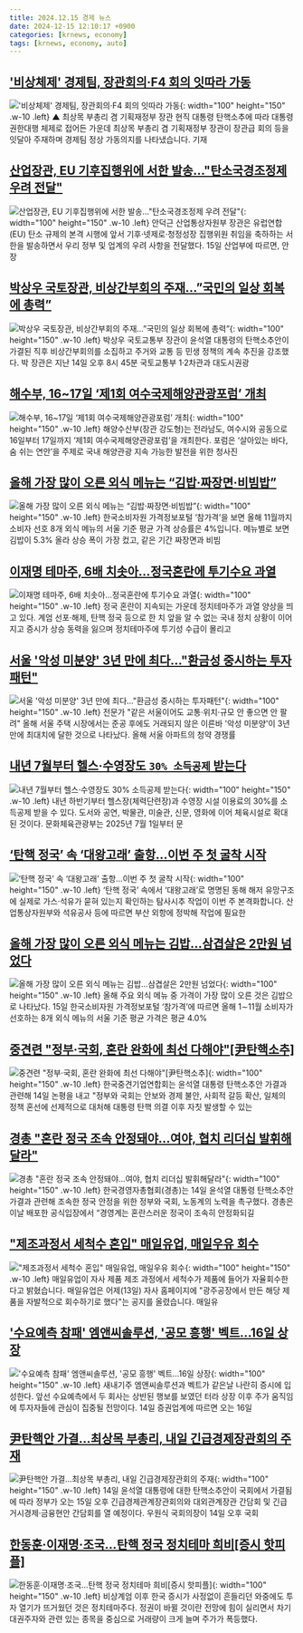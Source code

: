 ```yaml
---
title: 2024.12.15 경제 뉴스
date: 2024-12-15 12:10:17 +0900
categories: [krnews, economy]
tags: [krnews, economy, auto]
---
```

## ['비상체제' 경제팀, 장관회의·F4 회의 잇따라 가동](https://n.news.naver.com/mnews/article/055/0001215297)

!['비상체제' 경제팀, 장관회의·F4 회의 잇따라 가동](https://mimgnews.pstatic.net/image/origin/055/2024/12/14/1215297.jpg?type=nf220_150){: width="100" height="150" .w-10 .left}
▲ 최상목 부총리 겸 기획재정부 장관 현직 대통령 탄핵소추에 따라 대통령 권한대행 체제로 접어든 가운데 최상목 부총리 겸 기획재정부 장관이 장관급 회의 등을 잇달아 주재하며 경제팀 정상 가동의지를 나타냈습니다. 기재

## [산업장관, EU 기후집행위에 서한 발송…"탄소국경조정제 우려 전달"](https://n.news.naver.com/mnews/article/421/0007968866)

![산업장관, EU 기후집행위에 서한 발송…"탄소국경조정제 우려 전달"](https://mimgnews.pstatic.net/image/origin/421/2024/12/15/7968866.jpg?type=nf220_150){: width="100" height="150" .w-10 .left}
안덕근 산업통상자원부 장관은 유럽연합(EU) 탄소 규제의 본격 시행에 앞서 기후·넷제로·청정성장 집행위원 취임을 축하하는 서한을 발송하면서 우리 정부 및 업계의 우려 사항을 전달했다. 15일 산업부에 따르면, 안 장

## [박상우 국토장관, 비상간부회의 주재…”국민의 일상 회복에 총력”](https://n.news.naver.com/mnews/article/015/0005070223)

![박상우 국토장관, 비상간부회의 주재…”국민의 일상 회복에 총력”](https://mimgnews.pstatic.net/image/origin/015/2024/12/15/5070223.jpg?type=nf220_150){: width="100" height="150" .w-10 .left}
박상우 국토교통부 장관이 윤석열 대통령의 탄핵소추안이 가결된 직후 비상간부회의를 소집하고 주거와 교통 등 민생 정책의 계속 추진을 강조했다. 박 장관은 지난 14일 오후 8시 45분 국토교통부 1·2차관과 대도시권광

## [해수부, 16~17일 ‘제1회 여수국제해양관광포럼’ 개최](https://n.news.naver.com/mnews/article/119/0002904285)

![해수부, 16~17일 ‘제1회 여수국제해양관광포럼’ 개최](https://mimgnews.pstatic.net/image/origin/119/2024/12/15/2904285.jpg?type=nf220_150){: width="100" height="150" .w-10 .left}
해양수산부(장관 강도형)는 전라남도, 여수시와 공동으로 16일부터 17일까지 ‘제1회 여수국제해양관광포럼’을 개최한다. 포럼은 ‘살아있는 바다, 숨 쉬는 연안’을 주제로 국내 해양관광 지속 가능한 발전을 위한 청사진

## [올해 가장 많이 오른 외식 메뉴는 “김밥·짜장면·비빔밥”](https://n.news.naver.com/mnews/article/056/0011857314)

![올해 가장 많이 오른 외식 메뉴는 “김밥·짜장면·비빔밥”](https://mimgnews.pstatic.net/image/origin/056/2024/12/15/11857314.jpg?type=nf220_150){: width="100" height="150" .w-10 .left}
한국소비자원 가격정보포털 ‘참가격’을 보면 올해 11월까지 소비자 선호 8개 외식 메뉴의 서울 기준 평균 가격 상승률은 4%입니다. 메뉴별로 보면 김밥이 5.3% 올라 상승 폭이 가장 컸고, 같은 기간 짜장면과 비빔

## [이재명 테마주, 6배 치솟아…정국혼란에 투기수요 과열](https://n.news.naver.com/mnews/article/003/0012962856)

![이재명 테마주, 6배 치솟아…정국혼란에 투기수요 과열](https://mimgnews.pstatic.net/image/origin/003/2024/12/15/12962856.jpg?type=nf220_150){: width="100" height="150" .w-10 .left}
정국 혼란이 지속되는 가운데 정치테마주가 과열 양상을 띄고 있다. 계엄 선포·해제, 탄핵 정국 등으로 한 치 앞을 알 수 없는 국내 정치 상황이 이어지고 증시가 상승 동력을 잃으며 정치테마주에 투기성 수급이 몰리고

## [서울 '악성 미분양' 3년 만에 최다…"환금성 중시하는 투자패턴"](https://n.news.naver.com/mnews/article/001/0015106979)

![서울 '악성 미분양' 3년 만에 최다…"환금성 중시하는 투자패턴"](https://mimgnews.pstatic.net/image/origin/001/2024/12/15/15106979.jpg?type=nf220_150){: width="100" height="150" .w-10 .left}
전문가 "같은 서울이어도 교통·위치·규모 안 좋으면 안 팔려" 올해 서울 주택 시장에서는 준공 후에도 거래되지 않은 이른바 '악성 미분양'이 3년 만에 최대치에 달한 것으로 나타났다. 올해 서울 아파트의 청약 경쟁률

## [내년 7월부터 헬스·수영장도 `30% 소득공제` 받는다](https://n.news.naver.com/mnews/article/018/0005906429)

![내년 7월부터 헬스·수영장도 `30% 소득공제` 받는다](https://mimgnews.pstatic.net/image/origin/018/2024/12/15/5906429.jpg?type=nf220_150){: width="100" height="150" .w-10 .left}
내년 하반기부터 헬스장(체력단련장)과 수영장 시설 이용료의 30%를 소득공제 받을 수 있다. 도서와 공연, 박물관, 미술관, 신문, 영화에 이어 체육시설로 확대된 것이다. 문화체육관광부는 2025년 7월 1일부터 문

## [‘탄핵 정국’ 속 ‘대왕고래’ 출항…이번 주 첫 굴착 시작](https://n.news.naver.com/mnews/article/056/0011857312)

![‘탄핵 정국’ 속 ‘대왕고래’ 출항…이번 주 첫 굴착 시작](https://mimgnews.pstatic.net/image/origin/056/2024/12/15/11857312.jpg?type=nf220_150){: width="100" height="150" .w-10 .left}
‘탄핵 정국’ 속에서 ‘대왕고래’로 명명된 동해 해저 유망구조에 실제로 가스·석유가 묻혀 있는지 확인하는 탐사시추 작업이 이번 주 본격화합니다. 산업통상자원부와 석유공사 등에 따르면 부산 외항에 정박해 작업에 필요한

## [올해 가장 많이 오른 외식 메뉴는 김밥…삼겹살은 2만원 넘었다](https://n.news.naver.com/mnews/article/277/0005517641)

![올해 가장 많이 오른 외식 메뉴는 김밥…삼겹살은 2만원 넘었다](https://mimgnews.pstatic.net/image/origin/277/2024/12/15/5517641.jpg?type=nf220_150){: width="100" height="150" .w-10 .left}
올해 주요 외식 메뉴 중 가격이 가장 많이 오른 것은 김밥으로 나타났다. 15일 한국소비자원 가격정보포털 ‘참가격’에 따르면 올해 1∼11월 소비자가 선호하는 8개 외식 메뉴의 서울 기준 평균 가격은 평균 4.0%

## [중견련 "정부·국회, 혼란 완화에 최선 다해야"[尹탄핵소추]](https://n.news.naver.com/mnews/article/001/0015106036)

![중견련 "정부·국회, 혼란 완화에 최선 다해야"[尹탄핵소추]](https://mimgnews.pstatic.net/image/origin/001/2024/12/14/15106036.jpg?type=nf220_150){: width="100" height="150" .w-10 .left}
한국중견기업연합회는 윤석열 대통령 탄핵소추안 가결과 관련해 14일 논평을 내고 "정부와 국회는 안보와 경제 불안, 사회적 갈등 확산, 일체의 정책 혼선에 선제적으로 대처해 대통령 탄핵 의결 이후 자칫 발생할 수 있는

## [경총 "혼란 정국 조속 안정돼야…여야, 협치 리더십 발휘해달라"](https://n.news.naver.com/mnews/article/025/0003407854)

![경총 "혼란 정국 조속 안정돼야…여야, 협치 리더십 발휘해달라"](https://mimgnews.pstatic.net/image/origin/025/2024/12/14/3407854.jpg?type=nf220_150){: width="100" height="150" .w-10 .left}
한국경영자총협회(경총)는 14일 윤석열 대통령 탄핵소추안 가결과 관련해 조속한 정국 안정을 위한 정부와 국회, 노동계의 노력을 촉구했다. 경총은 이날 배포한 공식입장에서 “경영계는 혼란스러운 정국이 조속히 안정화되길

## ["제조과정서 세척수 혼입" 매일유업, 매일우유 회수](https://n.news.naver.com/mnews/article/422/0000698233)

!["제조과정서 세척수 혼입" 매일유업, 매일우유 회수](https://mimgnews.pstatic.net/image/origin/422/2024/12/14/698233.jpg?type=nf220_150){: width="100" height="150" .w-10 .left}
매일유업이 자사 제품 제조 과정에서 세척수가 제품에 들어가 자율회수한다고 밝혔습니다. 매일유업은 어제(13일) 자사 홈페이지에 "광주공장에서 만든 해당 제품을 자발적으로 회수하기로 했다"는 공지를 올렸습니다. 매일유

## ['수요예측 참패' 엠앤씨솔루션, '공모 흥행' 벡트…16일 상장](https://n.news.naver.com/mnews/article/003/0012961431)

!['수요예측 참패' 엠앤씨솔루션, '공모 흥행' 벡트…16일 상장](https://mimgnews.pstatic.net/image/origin/003/2024/12/14/12961431.jpg?type=nf220_150){: width="100" height="150" .w-10 .left}
새내기주 엠앤씨솔루션과 벡트가 같은날 나란히 증시에 입성한다. 앞선 수요예측에서 두 회사는 상반된 행보를 보였던 터라 상장 이후 주가 움직임에 투자자들에 관심이 집중될 전망이다. 14일 증권업계에 따르면 오는 16일

## [尹탄핵안 가결…최상목 부총리, 내일 긴급경제장관회의 주재](https://n.news.naver.com/mnews/article/018/0005906195)

![尹탄핵안 가결…최상목 부총리, 내일 긴급경제장관회의 주재](https://mimgnews.pstatic.net/image/origin/018/2024/12/14/5906195.jpg?type=nf220_150){: width="100" height="150" .w-10 .left}
14일 윤석열 대통령에 대한 탄핵소추안이 국회에서 가결됨에 따라 정부가 오는 15일 오후 긴급경제관계장관회의와 대외관계장관 간담회 및 긴급 거시경제·금융현안 간담회를 열 예정이다. 우원식 국회의장이 14일 오후 국회

## [한동훈·이재명·조국…탄핵 정국 정치테마 희비[증시 핫피플]](https://n.news.naver.com/mnews/article/018/0005906022)

![한동훈·이재명·조국…탄핵 정국 정치테마 희비[증시 핫피플]](https://mimgnews.pstatic.net/image/origin/018/2024/12/14/5906022.jpg?type=nf220_150){: width="100" height="150" .w-10 .left}
비상계엄 이후 한국 증시가 사정없이 흔들리던 와중에도 투자 열기가 뜨거웠던 것은 정치테마주다. 정권이 바뀔 것이란 전망에 힘이 실리면서 차기 대권주자와 관련 있는 종목을 중심으로 거래량이 크게 늘며 주가가 폭등했다.

